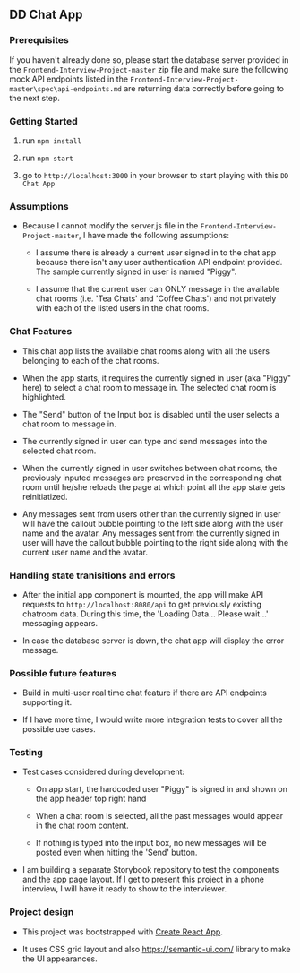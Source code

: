 ## DD Chat App

### Prerequisites

If you haven't already done so, please start the database server provided in the `Frontend-Interview-Project-master` zip file and make sure the following mock API endpoints listed in the `Frontend-Interview-Project-master\spec\api-endpoints.md` are returning data correctly before going to the next step.


### Getting Started

1. run `npm install` 

2. run `npm start`

3. go to `http://localhost:3000` in your browser to start playing with this `DD Chat App`

### Assumptions

* Because I cannot modify the server.js file in the `Frontend-Interview-Project-master`, I have made the following assumptions:

  - I assume there is already a current user signed in to the chat app because there isn't any user authentication API endpoint provided. The sample currently signed in user is named "Piggy".

  - I assume that the current user can ONLY message in the available chat rooms (i.e. 'Tea Chats' and 'Coffee Chats') and not privately with each of the listed users in the chat rooms.

### Chat Features

* This chat app lists the available chat rooms along with all the users belonging to each of the chat rooms.

* When the app starts, it requires the currently signed in user (aka "Piggy" here) to select a chat room to message in. The selected chat room is highlighted.

* The "Send" button of the Input box is disabled until the user selects a chat room to message in.

* The currently signed in user can type and send messages into the selected chat room. 

* When the currently signed in user switches between chat rooms, the previously inputed messages are preserved in the corresponding chat room until he/she reloads the page at which point all the app state gets reinitiatized.

* Any messages sent from users other than the currently signed in user will have the callout bubble pointing to the left side along with the user name and the avatar. Any messages sent from the currently signed in user will have the callout bubble pointing to the right side along with the current user name and the avatar.


### Handling state tranisitions and errors

* After the initial app component is mounted, the app will make API requests to `http://localhost:8080/api` to get previously existing chatroom data. During this time, the 'Loading Data... Please wait...' messaging appears.

* In case the database server is down, the chat app will display the error message.


### Possible future features

* Build in multi-user real time chat feature if there are API endpoints supporting it.

* If I have more time, I would write more integration tests to cover all the possible use cases.

### Testing

* Test cases considered during development:

  - On app start, the hardcoded user "Piggy" is signed in and shown on the app header top right hand 

  - When a chat room is selected, all the past messages would appear in the chat room content.

  - If nothing is typed into the input box, no new messages will be posted even when hitting the 'Send' button.

* I am building a separate Storybook repository to test the components and the app page layout. If I get to present this project in a phone interview, I will have it ready to show to the interviewer.


### Project design

* This project was bootstrapped with [Create React App](https://github.com/facebook/create-react-app).

* It uses CSS grid layout and also https://semantic-ui.com/ library to make the UI appearances.

